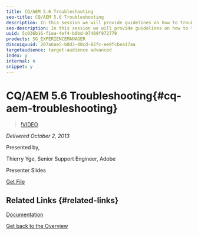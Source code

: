 ```yaml
---
title: CQ/AEM 5.6 Troubleshooting
seo-title: CQ/AEM 5.6 Troubleshooting
description: In this session we will provide guidelines on how to troubleshoot a CQ/AEM (5.6) based application, along with some best practices and a few examples on how good methodology can help to shorten the solution path.
seo-description: In this session we will provide guidelines on how to troubleshoot a CQ/AEM (5.6) based application, along with some best practices and a few examples on how good methodology can help to shorten the solution path.
uuid: 5c036b16-f1ea-4ef4-b0bd-07489f972770
products: SG_EXPERIENCEMANAGER
discoiquuid: 207a6ae5-b8d3-40cd-82fc-ee9fcbea17aa
targetaudience: target-audience advanced
index: y
internal: n
snippet: y
---
```


# CQ/AEM 5.6 Troubleshooting{#cq-aem-troubleshooting}

>[!VIDEO](https://video.tv.adobe.com/v/19571/?quality=9)

*Delivered October 2, 2013*

Presented by,

Thierry Yge, Senior Support Engineer, Adobe

Presenter Slides

[Get File](assets/gems-cq-troubleshoot-ppt-2.pdf)

## Related Links {#related-links}

[Documentation](http://docs.adobe.com/docs/en/cq/current/howto/troubleshoot.html)

[Get back to the Overview](https://helpx.adobe.com/experience-manager/kt/eseminars/gems/aem-index.html)  

